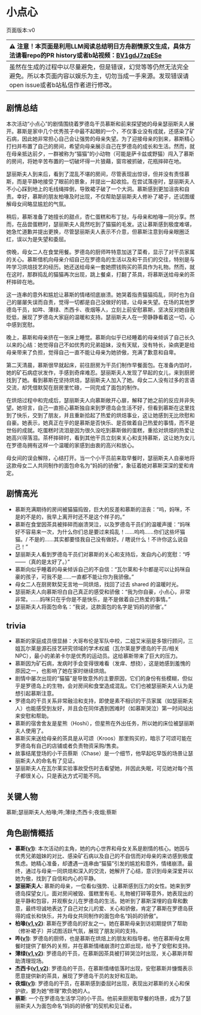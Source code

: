 # 小点心
页面版本:v0
 

| :warning: 注意！本页面是利用LLM阅读总结明日方舟剧情原文生成，具体方法请看repo的PR history或者b站视频：[BV1gdJ7zqESe](https://www.bilibili.com/video/BV1gdJ7zqESe/)         |
|:----------------------------|
| 虽然在生成的过程中以尽量避免，但是错误，幻觉等等仍然无法完全避免。所以本页面内容以娱乐为主，切勿当成一手来源。发现错误请open issue或者b站私信作者进行修改。|



## 剧情总结
本次活动“小点心”的剧情围绕着罗德岛干员慕斯和前来探望她的母亲瑟丽斯夫人展开。慕斯是家中几个优秀孩子中最不起眼的一个，不仅事业没有成就，还感染了矿石病，因此她非常担心自己会让强势的母亲失望。为了迎接母亲的到来，慕斯精心打扫并布置了自己的房间，希望向母亲展示自己在罗德岛的成长和生活。然而，就在母亲抵达前夕，一群被称为“猫猫”的小动物（可能是萨卡兹或野猫）闯入了慕斯的房间，将她辛苦布置的一切破坏得一片狼藉，窗帘被抓破，花瓶摔碎在地。

瑟丽斯夫人到来后，看到了混乱不堪的房间，尽管表现出惊讶，但并没有责怪慕斯，而是平静地接受了眼前的景象，并提出一起收拾。在尝试落座时，瑟丽斯夫人不小心踩到地上的毛线绳摔倒，导致裙子破了一个大洞。慕斯感到更加沮丧和自责。幸好，慕斯的朋友柏喙及时出现，不仅帮助瑟丽斯夫人修补了裙子，还试图缓解母女间略显尴尬的气氛。

稍后，慕斯准备了她擅长的甜点，杏仁蛋糕和布丁挞，与母亲和柏喙一同分享。然而，在品尝蛋糕时，瑟丽斯夫人竟然吃到了猫猫的毛发。这让慕斯感到极度难堪，她急忙道歉并提出更换，尽管瑟丽斯夫人表示不介意，但慕斯注意到母亲眼圈泛红，误以为是失望和委屈。

傍晚，母女二人在食堂用餐。罗德岛的厨师吽特意加送了菜肴，显示了对干员家属的关心。慕斯借机向母亲介绍自己在罗德岛的生活以及和干员们的交往，特别是与吽学习烘焙技艺的经历。她还送给母亲一套她攒钱购买的茶具作为礼物。然而，就在这时，那群捣乱的猫猫再次出现，跳上餐桌，打翻了茶具，将慕斯送给母亲的茶杯摔碎在地。

这一连串的意外和尴尬让慕斯的情绪彻底崩溃。她哭着指责猫猫捣乱，同时也为自己的屡屡失误而自责，觉得一切都是自己没做好的错，让母亲失望。在场的其他罗德岛干员，如吽、薄绿、杰西卡、夜烟等人，立刻上前安慰慕斯，坚决反对她自我贬低，展现了罗德岛大家庭的温暖和支持。瑟丽斯夫人在一旁静静看着这一切，心中感到宽慰。

晚上，慕斯和母亲挤在一张床上睡觉。慕斯向似乎已经睡着的母亲倾诉了自己长久以来的心结：她觉得自己不如优秀的兄弟姐妹，没有天赋，没有特长，染病更是给母亲带来了负担，觉得自己一直不能让母亲为她骄傲，充满了歉意和自卑。

第二天清晨，慕斯很早就起床，前往厨房为干员们制作早餐面包。在准备内馅时，她的矿石病症状发作，手感到奇痒难忍。瑟丽斯夫人发现了早起的女儿，来到厨房找到了她。看到慕斯在坚持烘焙，瑟丽斯夫人加入了她。母女二人没有过多的言语交流，却凭借默契在厨房里忙碌，一同完成了面包的制作。

在烘焙过程中和完成后，瑟丽斯夫人向慕斯敞开心扉，解释了她之前的反应并非失望。她坦言，自己一直担心慕斯独自来到罗德岛会生活不好，但看到慕斯在这里找到了快乐，交到了朋友，并且重新拾起了热爱的烘焙事业，这让她感到无比欣慰和自豪。她表示，她真正在乎的是慕斯是否快乐、是否做着自己热爱的事情，而不是世俗的成就。吃蛋糕时流泪是因为很久没吃到慕斯做的蛋糕，重拾对烘焙的热爱让她高兴得落泪。茶杯摔碎时，看到其他干员立刻来关心和支持慕斯，这让她为女儿在罗德岛拥有这样一个温暖的家感到由衷的高兴和放心。

母女间的误会解除，心结打开。当一个小干员前来取早餐时，瑟丽斯夫人自豪地将这款母女二人共同制作的面包命名为“妈妈的骄傲”，象征着她对慕斯深深的爱和肯定。
## 剧情高光
*   慕斯充满期待的房间被猫猫捣毁，巨大的反差和慕斯的沮丧：“呜，妈咪，不是的不是的，我早上离开时还不是这个样子的。”
*   慕斯在食堂因茶具被摔碎而崩溃哭泣，以及罗德岛干员们的温暖声援：“妈咪好不容易来一次，为什么你们总是要过来捣乱！......呜呜......你们这些坏猫猫。/ 不是的......其实都要怪我自己没有做好。/ 瞎说什么！不许你这么说自己！”
*   瑟丽斯夫人看到罗德岛干员们对慕斯的关心和支持后，发自内心的宽慰：“呼——（真的是太好了。）”
*   慕斯向似乎睡着的母亲倾诉自己的不自信：“瓦尔莱和卡尔都是可以让妈咪自豪的孩子，可我不是......一直都不能让你为我骄傲。”
*   母女二人在厨房默契无言地一同烘焙，找回了过去 shared 的温暖时光。
*   瑟丽斯夫人向慕斯坦白自己真正的感受和骄傲：“我为你自豪，小点心，非常非常。......妈咪只在乎你是不是快乐，是不是做着自己热爱的事情。”
*   瑟丽斯夫人将面包命名：“我说，这款面包的名字是‘妈妈的骄傲’。”
## trivia
*   慕斯的家庭成员很显赫：大哥布伦是军队中校，二姐艾米丽是多银行顾问，三姐瓦尔莱是源石技艺研究领域的学术权威（瓦尔莱是罗德岛的干员/相关NPC），最小的弟弟卡尔是优秀的运动员。这给慕斯带来了巨大的压力。
*   慕斯因为矿石病，发病时手会变得很难看（发痒、想挠），这是她感到羞愧的原因之一，也影响了她在家时继续烘焙。
*   剧情中屡次出现的“猫猫”是导致意外的主要原因，它们的身份有些模糊，但似乎是罗德岛上的生物，会对房间和食堂造成混乱。它们也被瑟丽斯夫人认为是想引起慕斯注意。
*   罗德岛的干员关系非常融洽和支持，即使是素不相识的干员家属（如瑟丽斯夫人）也能感受到友好，并且会在同伴遇到困难时（如慕斯哭泣）第一时间站出来安慰和帮助。
*   慕斯的宿舍舍友是星熊（Hoshi），但星熊在外出任务，所以她的床位被瑟丽斯夫人使用了。
*   慕斯买来送给母亲的茶具是从可颂（Kroos）那里购买的，暗示了可颂可能在罗德岛有自己的店铺或者负责物资采购/售卖。
*   故事结尾登场的小干员蔡斯（Chase）是一个细节，他早起吃早饭的场景让瑟丽斯夫人的命名有了见证。
*   瑟丽斯夫人在瓦尔莱实验事故受伤时去看望她，并因此失眠，可见她对每个孩子都很关心，只是表达方式可能不同。
## 关键人物
慕斯;瑟丽斯夫人;柏喙;吽;薄绿;杰西卡;夜烟;蔡斯
## 角色剧情概括
-   **慕斯([v1](../chars/char_185_frncat.md))**: 本次活动的主角，她的内心世界和母女关系是剧情的核心。她因与优秀兄弟姐妹的对比、感染矿石病以及自己的不自信而对母亲的来访感到极度焦虑。她精心准备，却遭遇一连串由“猫猫”引发的尴尬和意外，情绪崩溃。最终，通过与母亲一同烘焙和深入的交流，她解开了心结，意识到母亲深爱并以她为傲，找到了自信和内心的平静。
-   **瑟丽斯夫人**: 慕斯的母亲，一位看似强势、让慕斯感到压力的女性。她来到罗德岛探望女儿，面对房间被毁、蛋糕里有毛、礼物被打碎等意外，她表现出的是平静和包容，并观察女儿在罗德岛的生活。她听到了慕斯深埋的自卑和歉意，最终坦诚地表达了自己对女儿的爱、关心和骄傲，肯定了慕斯在罗德岛获得的成长和快乐，并为母女共同制作的面包命名“妈妈的骄傲”。
-   **柏喙([v1](../chars/char_252_bibeak.md),[v2](../char_v3/char_252_bibeak.md))**: 慕斯在罗德岛的好友之一。她在慕斯母亲到访初期提供了帮助（修补裙子）并试图活跃气氛，展现了朋友间的支持。
-   **吽([v1](../chars/char_226_hmau.md))**: 罗德岛的厨师，也是慕斯在烘焙上的朋友和指导者。他在慕斯母女用餐时提供了额外的关照，并在慕斯情绪崩溃时立即出现，给予了安慰和支持。
-   **薄绿([v1](../chars/char_388_mint.md),[v2](../char_v3/char_388_mint.md))**: 罗德岛的干员，在慕斯因茶具被打碎哭泣时出现，关心慕斯并帮助清理现场。
-   **杰西卡([v1](../chars/char_235_jesica.md),[v2](../char_v3/char_235_jesica.md))**: 罗德岛的干员，在慕斯情绪低落时出现，安慰慕斯并慷慨表示愿意提供新的茶具，展现了罗德岛干员的友好和互助。
-   **夜烟([v1](../chars/char_141_nights.md))**: 罗德岛的干员，在慕斯感到委屈时出现，表现出对慕斯的关心和保护欲，要为她“修理”欺负她的人。
-   **蔡斯**: 一个在罗德岛生活学习的小干员。他前来厨房取早餐的场景，成为了瑟丽斯夫人为面包命名“妈妈的骄傲”的契机和见证者。